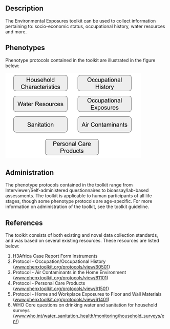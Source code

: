 ## Description

The Environmental Exposures toolkit can be used to collect information pertaining to: socio-economic status, occupational history, water resources and more. 

## Phenotypes

Phenotype protocols contained in the toolkit are illustrated in the figure below:

![phen](environmental_exposures.png)

## Administration

The phenotype protocols contained in the toolkit range from Interviewer/Self-administered questionnaires to bioassay/lab-based assessments. The toolkit is applicable to human participants of all life stages, though some phenotype protocols are age-specific. For more information on administration of the toolkit, see the toolkit guideline.

## References

The toolkit consists of both existing and novel data collection standards, and was based on several existing resources. These resources are listed below:

1. H3Africa Case Report Form Instruments
2. Protocol - Occupation/Occupational History (www.phenxtoolkit.org/protocols/view/60501) 
3. Protocol - Air Contaminants in the Home Environment (www.phenxtoolkit.org/protocols/view/61101) 
4. Protocol - Personal Care Products (www.phenxtoolkit.org/protocols/view/61501) 
5. Protocol - Home and Workplace Exposures to Floor and Wall Materials (www.phenxtoolkit.org/protocols/view/61401) 
6. WHO Core questions on drinking water and sanitation for household surveys (www.who.int/water_sanitation_health/monitoring/household_surveys/en/) 
